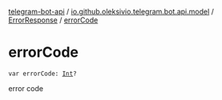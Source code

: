 [telegram-bot-api](../../index.md) / [io.github.oleksivio.telegram.bot.api.model](../index.md) / [ErrorResponse](index.md) / [errorCode](./error-code.md)

# errorCode

`var errorCode: `[`Int`](https://kotlinlang.org/api/latest/jvm/stdlib/kotlin/-int/index.html)`?`

error code

